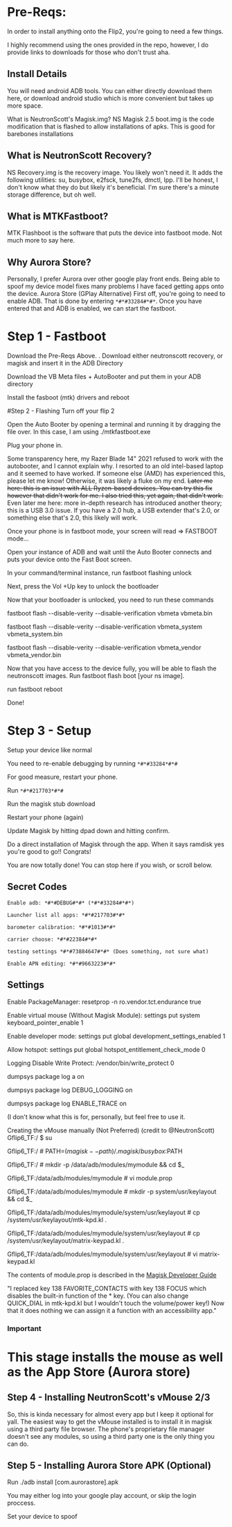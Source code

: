 # Pre-Reqs:
In order to install anything onto the Flip2, you're going to need a few things.

I highly recommend using the ones provided in the repo, however, I do provide links to downloads for those who don't trust aha.

## Install Details
You will need android ADB tools. You can either directly download them here, or download android studio which is more convenient but takes up more space.

What is NeutronScott's Magisk.img?
NS Magisk 2.5 boot.img is the code modification that is flashed to allow installations of apks. This is good for barebones installations

## What is NeutronScott Recovery?
NS Recovery.img is the recovery image. You likely won't need it. It adds the following utilities: su, busybox, e2fsck, tune2fs, dmctl, lpp. I'll be honest, I don't know what they do but likely it's beneficial. I'm sure there's a minute storage difference, but oh well.

## What is MTKFastboot?
MTK Flashboot is the software that puts the device into fastboot mode. Not much more to say here.

## Why Aurora Store?
Personally, I prefer Aurora over other google play front ends. Being able to spoof my device model fixes many problems I have faced getting apps onto the device. Aurora Store (GPlay Alternative)
First off, you're going to need to enable ADB. That is done by entering `*#*#33284#*#*`. Once you have entered that and ADB is enabled, we can start the fastboot.

# Step 1 - Fastboot
Download the Pre-Reqs Above. . Download either neutronscott recovery, or magisk and insert it in the ADB Directory

Download the VB Meta files + AutoBooter and put them in your ADB directory

Install the fasboot (mtk) drivers and reboot

#Step 2 - Flashing
Turn off your flip 2

Open the Auto Booter by opening a terminal and running it by dragging the file over. In this case, I am using ./mtkfastboot.exe

Plug your phone in.

Some transparency here, my Razer Blade 14" 2021 refused to work with the autobooter, and I cannot explain why. I resorted to an old intel-based laptop and it seemed to have worked. If someone else (AMD) has experienced this, please let me know! Otherwise, it was likely a fluke on my end.
~~Later me here: this is an issue with ALL Ryzen-based devices. You can try this fix however that didn't work for me. I also tried this, yet again, that didn't work.~~
Even later me here: more in-depth research has introduced another theory; this is a USB 3.0 issue. If you have a 2.0 hub, a USB extender that's 2.0, or something else that's 2.0, this likely will work.

Once your phone is in fastboot mode, your screen will read => FASTBOOT mode...

Open your instance of ADB and wait until the Auto Booter connects and puts your device onto the Fast Boot screen.

In your command/terminal instance, run fastboot flashing unlock

Next, press the Vol +Up key to unlock the bootloader

Now that your bootloader is unlocked, you need to run these commands

fastboot flash --disable-verity --disable-verification vbmeta vbmeta.bin

fastboot flash --disable-verity --disable-verification vbmeta_system vbmeta_system.bin

fastboot flash --disable-verity --disable-verification vbmeta_vendor vbmeta_vendor.bin

Now that you have access to the device fully, you will be able to flash the neutronscott images.
Run fastboot flash boot [your ns image].

run fastboot reboot

Done!

# Step 3 - Setup
Setup your device like normal

You need to re-enable debugging by running `*#*#33284*#*#`

For good measure, restart your phone.

Run `*#*#217703*#*#`

Run the magisk stub download

Restart your phone (again)

Update Magisk by hitting dpad down and hitting confirm.

Do a direct installation of Magisk through the app. When it says ramdisk yes you're good to go!! Congrats!

You are now totally done! You can stop here if you wish, or scroll below.

## Secret Codes
```
Enable adb: *#*#DEBUG#*#* (*#*#33284#*#*)

Launcher list all apps: *#*#217703#*#*

barometer calibration: *#*#1013#*#*

carrier choose: *#*#22384#*#*

testing settings *#*#73884647#*#* (Does something, not sure what)

Enable APN editing: *#*#9663223#*#*
```

## Settings
Enable PackageManager: resetprop -n ro.vendor.tct.endurance true

Enable virtual mouse (Without Magisk Module): settings put system keyboard_pointer_enable 1

Enable developer mode: settings put global development_settings_enabled 1

Allow hotspot: settings put global hotspot_entitlement_check_mode 0

Logging
Disable Write Protect: /vendor/bin/write_protect 0

dumpsys package log a on

dumpsys package log DEBUG_LOGGING on

dumpsys package log ENABLE_TRACE on

(I don't know what this is for, personally, but feel free to use it.

Creating the vMouse manually (Not Preferred) (credit to @NeutronScott)
Gflip6_TF:/ $ su

Gflip6_TF:/ # PATH=$(magisk --path)/.magisk/busybox:$PATH

Gflip6_TF:/ # mkdir -p /data/adb/modules/mymodule && cd $_

Gflip6_TF:/data/adb/modules/mymodule # vi module.prop

Gflip6_TF:/data/adb/modules/mymodule # mkdir -p system/usr/keylayout && cd $_

Gflip6_TF:/data/adb/modules/mymodule/system/usr/keylayout # cp /system/usr/keylayout/mtk-kpd.kl .

Gflip6_TF:/data/adb/modules/mymodule/system/usr/keylayout # cp /system/usr/keylayout/matrix-keypad.kl .

Gflip6_TF:/data/adb/modules/mymodule/system/usr/keylayout # vi matrix-keypad.kl

The contents of module.prop is described in the [Magisk Developer Guide](https://topjohnwu.github.io/Magisk/guides.html#moduleprop)

"I replaced key 138 FAVORITE_CONTACTS with key 138 FOCUS which disables the built-in function of the * key. (You can also change QUICK_DIAL in mtk-kpd.kl but I wouldn't touch the volume/power key!) Now that it does nothing we can assign it a function with an accessibility app."

### Important
# This stage installs the mouse as well as the App Store (Aurora store)

## Step 4 - Installing NeutronScott's vMouse 2/3
So, this is kinda necessary for almost every app but I keep it optional for yall. The easiest way to get the vMouse installed is to install it in magisk using a third party file browser. The phone's proprietary file manager doesn't see any modules, so using a third party one is the only thing you can do.



## Step 5 - Installing Aurora Store APK (Optional)
Run ./adb install [com.aurorastore].apk

You may either log into your google play account, or skip the login proccess.

Set your device to spoof
